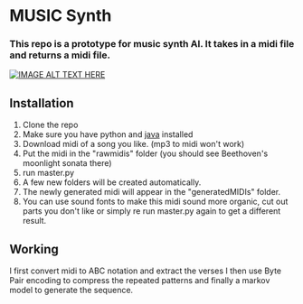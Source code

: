 <h1>MUSIC Synth</h1>
<p><h3>This repo is a prototype for music synth AI. It takes in a midi file and returns a midi file.</h3><p>

[![IMAGE ALT TEXT HERE](https://img.youtube.com/vi/VQFU5VyuM0k/0.jpg)](https://www.youtube.com/watch?v=VQFU5VyuM0k)


## Installation

 1. Clone the repo
 2. Make sure you have python and [java](https://www.java.com/en/download/) installed
 3. Download midi of a song you like. (mp3 to midi won't work)
 4. Put the midi in the "rawmidis" folder (you should see Beethoven's moonlight sonata there)
 5. run master.py
 6. A few new folders will be created automatically.
 7. The newly generated midi will appear in the "generatedMIDIs" folder.
 8. You can use sound fonts to make this midi sound more organic, cut out parts you don't like or simply re run master.py again to get a different result.

## Working
I first convert midi to ABC notation and extract the verses
I then use Byte Pair encoding to compress the repeated patterns and finally a markov model to generate the sequence.
